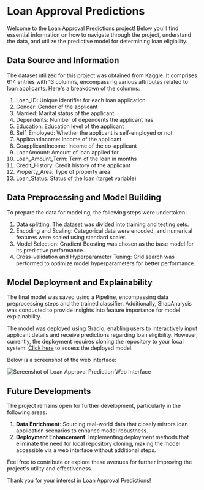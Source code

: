 # Loan Approval Predictions

Welcome to the Loan Approval Predictions project! Below you'll find essential information on how to navigate through the project, understand the data, and utilize the predictive model for determining loan eligibility.

## Data Source and Information

The dataset utilized for this project was obtained from Kaggle. It comprises 614 entries with 13 columns, encompassing various attributes related to loan applicants. Here's a breakdown of the columns:

1. Loan_ID: Unique identifier for each loan application
2. Gender: Gender of the applicant
3. Married: Marital status of the applicant
4. Dependents: Number of dependents the applicant has
5. Education: Education level of the applicant
6. Self_Employed: Whether the applicant is self-employed or not
7. ApplicantIncome: Income of the applicant
8. CoapplicantIncome: Income of the co-applicant
9. LoanAmount: Amount of loan applied for
10. Loan_Amount_Term: Term of the loan in months
11. Credit_History: Credit history of the applicant
12. Property_Area: Type of property area
13. Loan_Status: Status of the loan (target variable)

## Data Preprocessing and Model Building

To prepare the data for modeling, the following steps were undertaken:

1. Data splitting: The dataset was divided into training and testing sets.
2. Encoding and Scaling: Categorical data were encoded, and numerical features were scaled using standard scaler.
3. Model Selection: Gradient Boosting was chosen as the base model for its predictive performance.
4. Cross-validation and Hyperparameter Tuning: Grid search was performed to optimize model hyperparameters for better performance.

## Model Deployment and Explainability

The final model was saved using a Pipeline, encompassing data preprocessing steps and the trained classifier. Additionally, ShapAnalysis was conducted to provide insights into feature importance for model explainability.

The model was deployed using Gradio, enabling users to interactively input applicant details and receive predictions regarding loan eligibility. However, currently, the deployment requires cloning the repository to your local system. [Click here](http://127.0.0.1:7860) to access the deployed model.

Below is a screenshot of the web interface:

![Screenshot of Loan Approval Prediction Web Interface]([img]https://i.imgur.com/Cfu9zqZ.png[/img])

## Future Developments

The project remains open for further development, particularly in the following areas:

1. **Data Enrichment**: Sourcing real-world data that closely mirrors loan application scenarios to enhance model robustness.
2. **Deployment Enhancement**: Implementing deployment methods that eliminate the need for local repository cloning, making the model accessible via a web interface without additional steps.

Feel free to contribute or explore these avenues for further improving the project's utility and effectiveness.

Thank you for your interest in Loan Approval Predictions!
